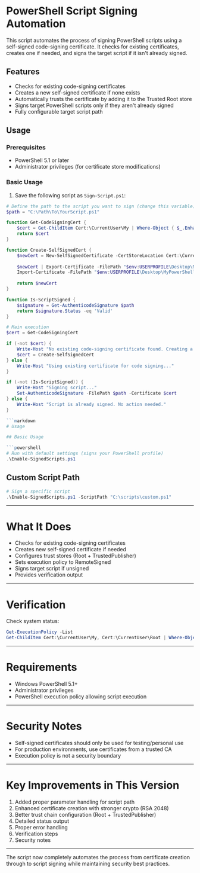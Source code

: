 # PowerShell Script Signing Automation

This script automates the process of signing PowerShell scripts using a self-signed code-signing certificate. It checks for existing certificates, creates one if needed, and signs the target script if it isn't already signed.

## Features

- Checks for existing code-signing certificates
- Creates a new self-signed certificate if none exists
- Automatically trusts the certificate by adding it to the Trusted Root store
- Signs target PowerShell scripts only if they aren't already signed
- Fully configurable target script path

## Usage

### Prerequisites
- PowerShell 5.1 or later
- Administrator privileges (for certificate store modifications)

### Basic Usage

1. Save the following script as `Sign-Script.ps1`:

```powershell
# Define the path to the script you want to sign (change this variable)
$path = "C:\Path\To\YourScript.ps1"

function Get-CodeSigningCert {
    $cert = Get-ChildItem Cert:\CurrentUser\My | Where-Object { $_.EnhancedKeyUsageList.FriendlyName -contains "Code Signing" }
    return $cert
}

function Create-SelfSignedCert {
    $newCert = New-SelfSignedCertificate -CertStoreLocation Cert:\CurrentUser\My -Type CodeSigningCert -Subject "CN=MyPowerShellCodeSigningCert"
    
    $newCert | Export-Certificate -FilePath "$env:USERPROFILE\Desktop\MyPowerShellCodeSigningCert.cer"
    Import-Certificate -FilePath "$env:USERPROFILE\Desktop\MyPowerShellCodeSigningCert.cer" -CertStoreLocation Cert:\CurrentUser\Root
    
    return $newCert
}

function Is-ScriptSigned {
    $signature = Get-AuthenticodeSignature $path
    return $signature.Status -eq 'Valid'
}

# Main execution
$cert = Get-CodeSigningCert

if (-not $cert) {
    Write-Host "No existing code-signing certificate found. Creating a new one..."
    $cert = Create-SelfSignedCert
} else {
    Write-Host "Using existing certificate for code signing..."
}

if (-not (Is-ScriptSigned)) {
    Write-Host "Signing script..."
    Set-AuthenticodeSignature -FilePath $path -Certificate $cert
} else {
    Write-Host "Script is already signed. No action needed."
}

```markdown
# Usage

## Basic Usage

```powershell
# Run with default settings (signs your PowerShell profile)
.\Enable-SignedScripts.ps1
```

## Custom Script Path

```powershell
# Sign a specific script
.\Enable-SignedScripts.ps1 -ScriptPath "C:\scripts\custom.ps1"
```

---

# What It Does

- Checks for existing code-signing certificates  
- Creates new self-signed certificate if needed  
- Configures trust stores (Root + TrustedPublisher)  
- Sets execution policy to RemoteSigned  
- Signs target script if unsigned  
- Provides verification output  

---

# Verification

Check system status:

```powershell
Get-ExecutionPolicy -List
Get-ChildItem Cert:\CurrentUser\My, Cert:\CurrentUser\Root | Where-Object { $_.Subject -like "*PowerShell*" }
```

---

# Requirements

- Windows PowerShell 5.1+  
- Administrator privileges  
- PowerShell execution policy allowing script execution  

---

# Security Notes

- Self-signed certificates should only be used for testing/personal use  
- For production environments, use certificates from a trusted CA  
- Execution policy is not a security boundary  

---

# Key Improvements in This Version

1. Added proper parameter handling for script path  
2. Enhanced certificate creation with stronger crypto (RSA 2048)  
3. Better trust chain configuration (Root + TrustedPublisher)  
4. Detailed status output  
5. Proper error handling  
6. Verification steps  
7. Security notes  

---

The script now completely automates the process from certificate creation through to script signing while maintaining security best practices.
```
